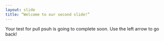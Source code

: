 ```yaml
---
layout: slide
title: “Welcome to our second slide!”
---
```

Your test for pull psuh is going to complete soon.
Use the left arrow to go back!
